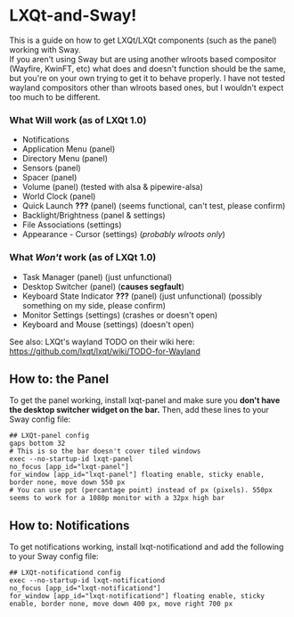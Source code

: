 # LXQt-and-Sway!

This is a guide on how to get LXQt/LXQt components (such as the panel) working with Sway.  
If you aren't using Sway but are using another wlroots based compositor (Wayfire, KwinFT, etc) what does and doesn't function should be the same, but you're on your own trying to get it to behave properly. 
I have not tested wayland compositors other than wlroots based ones, but I wouldn't expect too much to be different. 

### What Will work (as of LXQt 1.0)  
* Notifications  
* Application Menu (panel)  
* Directory Menu (panel)  
* Sensors (panel)  
* Spacer (panel)
* Volume (panel) (tested with alsa & pipewire-alsa)
* World Clock (panel)
* Quick Launch **???** (panel) (seems functional, can't test, please confirm)
* Backlight/Brightness (panel & settings)  
* File Associations (settings)
* Appearance - Cursor (settings) (*probably wlroots only*)  

### What *Won't* work (as of LXQt 1.0)  
* Task Manager (panel) (just unfunctional)  
* Desktop Switcher (panel) (**causes segfault**)  
* Keyboard State Indicator **???** (panel) (just unfunctional) (possibly something on my side, please confirm)  
* Monitor Settings (settings) (crashes or doesn't open)  
* Keyboard and Mouse (settings) (doesn't open)

See also: LXQt's wayland TODO on their wiki here: <https://github.com/lxqt/lxqt/wiki/TODO-for-Wayland>
## How to: the Panel
To get the panel working, install lxqt-panel and make sure you **don't have the desktop switcher widget on the bar.**
Then, add these lines to your Sway config file:  
```
## LXQt-panel config
gaps bottom 32
# This is so the bar doesn't cover tiled windows
exec --no-startup-id lxqt-panel
no_focus [app_id="lxqt-panel"]
for_window [app_id="lxqt-panel"] floating enable, sticky enable, border none, move down 550 px
# You can use ppt (percantage point) instead of px (pixels). 550px seems to work for a 1080p monitor with a 32px high bar
```

## How to: Notifications
To get notifications working, install lxqt-notificationd and add the following to your Sway config file:  
```
## LXQt-notificationd config
exec --no-startup-id lxqt-notificationd
no_focus [app_id="lxqt-notificationd"]
for_window [app_id="lxqt-notificationd"] floating enable, sticky enable, border none, move down 400 px, move right 700 px
```
